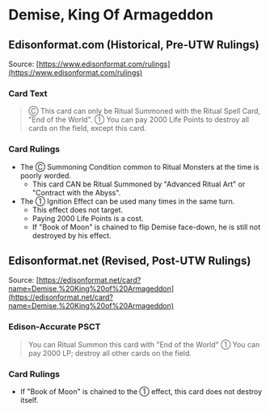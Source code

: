 # Demise, King Of Armageddon

## Edisonformat.com (Historical, Pre-UTW Rulings)

Source: [https://www.edisonformat.com/rulings](https://www.edisonformat.com/rulings)

### Card Text

> Ⓒ This card can only be Ritual Summoned with the Ritual Spell Card, "End of the World". ① You can pay 2000 Life Points to destroy all cards on the field, except this card.

### Card Rulings

*   The Ⓒ Summoning Condition common to Ritual Monsters at the time is poorly worded.
    *   This card CAN be Ritual Summoned by "Advanced Ritual Art" or "Contract with the Abyss".
*   The ① Ignition Effect can be used many times in the same turn.
    *   This effect does not target.
    *   Paying 2000 Life Points is a cost.
    *   If "Book of Moon" is chained to flip Demise face-down, he is still not destroyed by his effect.

## Edisonformat.net (Revised, Post-UTW Rulings)

Source: [https://edisonformat.net/card?name=Demise,%20King%20of%20Armageddon](https://edisonformat.net/card?name=Demise,%20King%20of%20Armageddon)

### Edison-Accurate PSCT

> You can Ritual Summon this card with "End of the World"
> ① You can pay 2000 LP; destroy all other cards on the field.

### Card Rulings

*   If "Book of Moon" is chained to the ① effect, this card does not destroy itself.
            